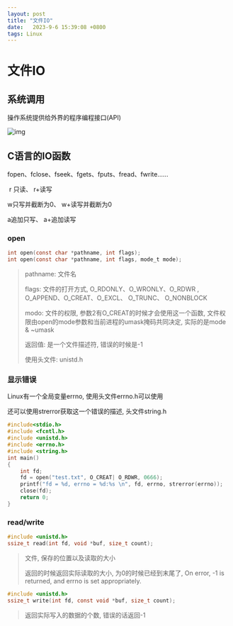 ```yaml
---
layout: post
title: "文件IO" 
date:   2023-9-6 15:39:08 +0800
tags: Linux
---
```


# 文件IO

## 系统调用

操作系统提供给外界的程序编程接口(API)

![img](https://picture-01-1316374204.cos.ap-beijing.myqcloud.com/image/202402142035039.png)

## C语言的IO函数

fopen、fclose、fseek、fgets、fputs、fread、fwrite......

​     r 只读、 r+读写

w只写并截断为0、 w+读写并截断为0

a追加只写、 a+追加读写

### open

```c
int open(const char *pathname, int flags);
int open(const char *pathname, int flags, mode_t mode);
```

> pathname: 文件名
>
> flags: 文件的打开方式, O_RDONLY、O_WRONLY、O_RDWR  , O_APPEND、O_CREAT、O_EXCL、 O_TRUNC、 O_NONBLOCK
>
> modo: 文件的权限, 参数2有O_CREAT的时候才会使用这一个函数, 文件权限由open的mode参数和当前进程的umask掩码共同决定, 实际的是mode & ~umask
>
> 返回值: 是一个文件描述符, 错误的时候是-1
>
> 使用头文件: unistd.h

### 显示错误

Linux有一个全局变量errno, 使用头文件errno.h可以使用

还可以使用strerror获取这一个错误的描述, 头文件string.h

```c
#include<stdio.h>
#include <fcntl.h>
#include <unistd.h>
#include <errno.h>
#include <string.h>
int main()
{
	int fd;
	fd = open("test.txt", O_CREAT| O_RDWR, 0666);
	printf("fd = %d, errno = %d:%s \n", fd, errno, strerror(errno));
	close(fd);
	return 0;
}
```

### read/write

```c
#include <unistd.h>
ssize_t read(int fd, void *buf, size_t count);
```

> 文件, 保存的位置以及读取的大小
>
> 返回的时候返回实际读取的大小, 为0的时候已经到末尾了, On error, -1 is returned, and errno  is  set  appropriately.

```c
#include <unistd.h>
ssize_t write(int fd, const void *buf, size_t count);
```

> 返回实际写入的数据的个数, 错误的话返回-1



